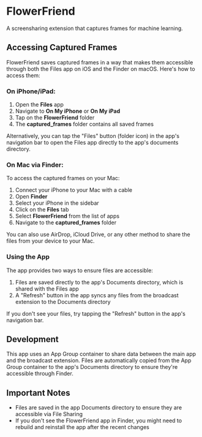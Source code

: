 # FlowerFriend

A screensharing extension that captures frames for machine learning.

## Accessing Captured Frames

FlowerFriend saves captured frames in a way that makes them accessible through both the Files app on iOS and the Finder on macOS. Here's how to access them:

### On iPhone/iPad:

1. Open the **Files** app
2. Navigate to **On My iPhone** or **On My iPad**
3. Tap on the **FlowerFriend** folder
4. The **captured_frames** folder contains all saved frames

Alternatively, you can tap the "Files" button (folder icon) in the app's navigation bar to open the Files app directly to the app's documents directory.

### On Mac via Finder:

To access the captured frames on your Mac:

1. Connect your iPhone to your Mac with a cable
2. Open **Finder**
3. Select your iPhone in the sidebar
4. Click on the **Files** tab
5. Select **FlowerFriend** from the list of apps
6. Navigate to the **captured_frames** folder

You can also use AirDrop, iCloud Drive, or any other method to share the files from your device to your Mac.

### Using the App

The app provides two ways to ensure files are accessible:

1. Files are saved directly to the app's Documents directory, which is shared with the Files app
2. A "Refresh" button in the app syncs any files from the broadcast extension to the Documents directory

If you don't see your files, try tapping the "Refresh" button in the app's navigation bar.

## Development

This app uses an App Group container to share data between the main app and the broadcast extension. Files are automatically copied from the App Group container to the app's Documents directory to ensure they're accessible through Finder.

## Important Notes
- Files are saved in the app Documents directory to ensure they are accessible via File Sharing
- If you don't see the FlowerFriend app in Finder, you might need to rebuild and reinstall the app after the recent changes 